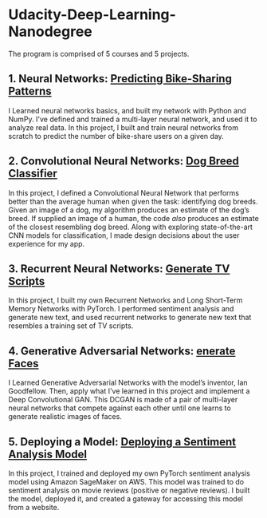 # Udacity-Deep-Learning-Nanodegree

The program is comprised of 5 courses and 5 projects. 

## 1. Neural Networks: [Predicting Bike-Sharing Patterns](1%20Predicting%20Bike-Sharing%20Patterns)
I Learned neural networks basics, and built my network with Python and NumPy. I've defined and trained a multi-layer neural network, and used it to analyze real data. In this project, I built and train neural networks from scratch to predict the number of bike-share users on a given day.

## 2. Convolutional Neural Networks: [Dog Breed Classifier](2%20Dog%20Breed%20Classifier)
In this project, I defined a Convolutional Neural Network that performs better than the average human when given the task: identifying dog breeds. 
Given an image of a dog, my algorithm produces an estimate of the dog’s breed. If supplied an image of a human, the code *also* produces an estimate of the closest resembling dog breed. Along with exploring state-of-the-art CNN models for classification, I made design decisions
about the user experience for my app.

## 3. Recurrent Neural Networks: [Generate TV Scripts](3%20Generate%20TV%20Scripts)
In this project, I built my own Recurrent Networks and Long Short-Term Memory Networks with PyTorch. I performed sentiment analysis and generate new text, and used recurrent networks to generate new text that resembles a training set of TV scripts.

## 4. Generative Adversarial Networks: [enerate Faces](4%20Generate%20Faces)
I Learned Generative Adversarial Networks with the model’s inventor, Ian Goodfellow. Then, apply what I've learned in this project and implement a Deep Convolutional GAN. This DCGAN is made of a pair of multi-layer neural networks that compete against each other until one learns to generate realistic images of faces.

## 5. Deploying a Model: [Deploying a Sentiment Analysis Model](5%20Deploying%20a%20Sentiment%20Analysis%20Model/Project)
In this project, I trained and deployed my own PyTorch sentiment analysis model using Amazon SageMaker on AWS. This model was trained to do sentiment analysis on movie reviews (positive or negative reviews). I built the model, deployed it, and created a gateway for accessing this model from a website.
